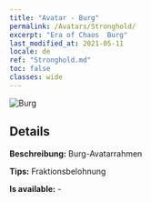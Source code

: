 ```yaml
---
title: "Avatar - Burg"
permalink: /Avatars/Stronghold/
excerpt: "Era of Chaos  Burg"
last_modified_at: 2021-05-11
locale: de
ref: "Stronghold.md"
toc: false
classes: wide
---
```

 ![Burg](/images/a/avatarFrame_4.png)

## Details

 **Beschreibung:** Burg-Avatarrahmen 

 **Tips:** Fraktionsbelohnung 

 **Is available:**  - 

